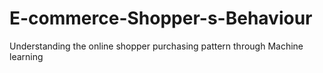 # E-commerce-Shopper-s-Behaviour
Understanding the online shopper purchasing pattern through Machine learning

